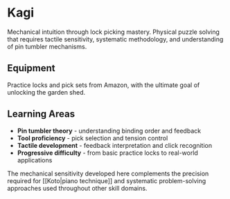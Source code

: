 # Kagi

Mechanical intuition through lock picking mastery. Physical puzzle solving that requires tactile sensitivity, systematic methodology, and understanding of pin tumbler mechanisms.

## Equipment

Practice locks and pick sets from Amazon, with the ultimate goal of unlocking the garden shed.

## Learning Areas

- **Pin tumbler theory** - understanding binding order and feedback
- **Tool proficiency** - pick selection and tension control
- **Tactile development** - feedback interpretation and click recognition
- **Progressive difficulty** - from basic practice locks to real-world applications

The mechanical sensitivity developed here complements the precision required for [[Koto|piano technique]] and systematic problem-solving approaches used throughout other skill domains.
